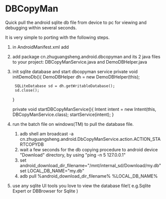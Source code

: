 # DBCopyMan
Quick pull the android sqlite db file from device to pc for viewing and debugging within several seconds.

It is very simple to porting with the following steps.
1. in AndroidManifest.xml add
    <uses-permission android:name="android.permission.MOUNT_UNMOUNT_FILESYSTEMS" />
    <uses-permission android:name="android.permission.WRITE_EXTERNAL_STORAGE" />
	
	<service android:name="cn.zhuguangsheng.android.dbcopyman.DBCopyManService">
        <action android:name="com.hisense.pos.lib.DbCopymanService.action.ACTION_STARTCOPYDB"/>
    </service>

2. add package cn.zhuguangsheng.android.dbcopyman and its 2 java files to your project:
    DBCopyManService.java and DemoDBHelper.java
    
3. init sqlite database and start dbcopyman service
    private void initDemoDb(){
        DemoDBHelper dh = new DemoDBHelper(this);

        SQLiteDatabase sd = dh.getWritableDatabase();
        sd.close();
    }
	
    private void startDBCopyManService(){
        Intent intent = new Intent(this, DBCopyManService.class);
        startService(intent);
    }
		
4.  run the batch file on windows(TM) to pull the database file.
     1)   adb shell am broadcast -a cn.zhuguangsheng.android.DbCopyManService.action.ACTION_STARTCOPYDB
     2)   wait a few seconds for the db copying procedure to android device "Download" directory, by using "ping -n 5 127.0.0.1"
     3)   set android_download_dir_filename="/mnt/internal_sd/Download/my.db"
          set LOCAL_DB_NAME="my.db"
     4)   adb pull %android_download_dir_filename% %LOCAL_DB_NAME%
	 
5.  use any sqlite UI tools you love to view the database file!( e.g.Sqlite Expert or DBBrowser for Sqlite )
     